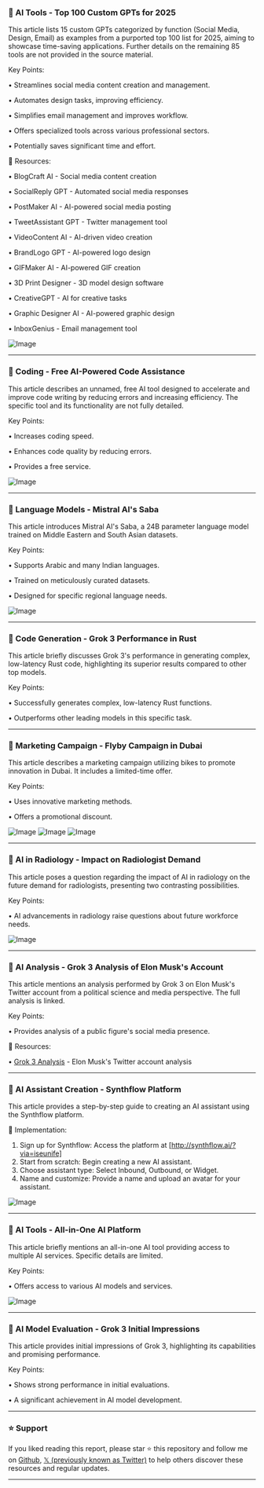 ### 🚀 AI Tools - Top 100 Custom GPTs for 2025

This article lists 15 custom GPTs categorized by function (Social Media, Design, Email) as examples from a purported top 100 list for 2025, aiming to showcase time-saving applications.  Further details on the remaining 85 tools are not provided in the source material.

Key Points:

•  Streamlines social media content creation and management.


•  Automates design tasks, improving efficiency.


•  Simplifies email management and improves workflow.


•  Offers specialized tools across various professional sectors.


•  Potentially saves significant time and effort.



🔗 Resources:

•  BlogCraft AI - Social media content creation


•  SocialReply GPT - Automated social media responses


•  PostMaker AI - AI-powered social media posting


•  TweetAssistant GPT - Twitter management tool


•  VideoContent AI - AI-driven video creation


•  BrandLogo GPT - AI-powered logo design


•  GIFMaker AI - AI-powered GIF creation


•  3D Print Designer - 3D model design software


•  CreativeGPT - AI for creative tasks


•  Graphic Designer AI - AI-powered graphic design


•  InboxGenius - Email management tool


![Image](https://pbs.twimg.com/media/GkDNLyYaAAI-Vag?format=jpg&name=small)


---

### 🤖 Coding - Free AI-Powered Code Assistance

This article describes an unnamed, free AI tool designed to accelerate and improve code writing by reducing errors and increasing efficiency.  The specific tool and its functionality are not fully detailed.

Key Points:

•  Increases coding speed.


•  Enhances code quality by reducing errors.


•  Provides a free service.


![Image](https://pbs.twimg.com/media/GkDQCrMaAAECPFI?format=jpg&name=small)


---

### 🤖 Language Models - Mistral AI's Saba

This article introduces Mistral AI's Saba, a 24B parameter language model trained on Middle Eastern and South Asian datasets.

Key Points:

• Supports Arabic and many Indian languages.


•  Trained on meticulously curated datasets.


•  Designed for specific regional language needs.



![Image](https://pbs.twimg.com/media/Gj_pZTyXIAAQrEW?format=png&name=small)


---

### 🤖 Code Generation - Grok 3 Performance in Rust

This article briefly discusses Grok 3's performance in generating complex, low-latency Rust code, highlighting its superior results compared to other top models.

Key Points:

•  Successfully generates complex, low-latency Rust functions.


•  Outperforms other leading models in this specific task.


---

### 🚀 Marketing Campaign - Flyby Campaign in Dubai

This article describes a marketing campaign utilizing bikes to promote innovation in Dubai.  It includes a limited-time offer.

Key Points:

•  Uses innovative marketing methods.


•  Offers a promotional discount.



![Image](https://pbs.twimg.com/media/GkDeueiXMAAI15r?format=jpg&name=small)
![Image](https://pbs.twimg.com/ext_tw_video_thumb/1891756733594284032/pu/img/UQ5N_WuK4oviAVgw.jpg)
![Image](https://pbs.twimg.com/media/GkDeuenXYAE4GOj?format=jpg&name=small)


---

### 🤖 AI in Radiology - Impact on Radiologist Demand

This article poses a question regarding the impact of AI in radiology on the future demand for radiologists, presenting two contrasting possibilities.

Key Points:

•  AI advancements in radiology raise questions about future workforce needs.


![Image](https://pbs.twimg.com/media/GkDfDQSWMAAMTHF?format=jpg&name=small)


---

### 🤖 AI Analysis - Grok 3 Analysis of Elon Musk's Account

This article mentions an analysis performed by Grok 3 on Elon Musk's Twitter account from a political science and media perspective.  The full analysis is linked.

Key Points:

•  Provides analysis of a public figure's social media presence.


🔗 Resources:

• [Grok 3 Analysis](https://x.com/i/grok/share/8WOVxvh5O9HGIxsXgxYCkXPtR…) - Elon Musk's Twitter account analysis


---

### 🚀 AI Assistant Creation - Synthflow Platform

This article provides a step-by-step guide to creating an AI assistant using the Synthflow platform.

🚀 Implementation:

1. Sign up for Synthflow:  Access the platform at [http://synthflow.ai/?via=iseunife]
2. Start from scratch: Begin creating a new AI assistant.
3. Choose assistant type: Select Inbound, Outbound, or Widget.
4. Name and customize: Provide a name and upload an avatar for your assistant.



![Image](https://pbs.twimg.com/amplify_video_thumb/1891755782594514945/img/yvxdTdqbNJ-QgvKG.jpg)


---

### 🚀 AI Tools - All-in-One AI Platform

This article briefly mentions an all-in-one AI tool providing access to multiple AI services.  Specific details are limited.

Key Points:

•  Offers access to various AI models and services.


![Image](https://pbs.twimg.com/media/GkDAaclaAAAKqQ6?format=png&name=small)


---

### 🤖 AI Model Evaluation - Grok 3 Initial Impressions

This article provides initial impressions of Grok 3, highlighting its capabilities and promising performance.

Key Points:

•  Shows strong performance in initial evaluations.


•  A significant achievement in AI model development.


---

### ⭐️ Support

If you liked reading this report, please star ⭐️ this repository and follow me on [Github](https://github.com/Drix10), [𝕏 (previously known as Twitter)](https://x.com/DRIX_10_) to help others discover these resources and regular updates.

---